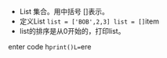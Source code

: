  - List 
     集合。用中括号 []表示。
 - 定义List
`list = ['BOB',2,3] list = []`item
 - list的排序是从0开始的，打印list。

enter code h`print()L=`ere

 
<!--stackedit_data:
eyJoaXN0b3J5IjpbLTUwMDgyOTEwN119
-->